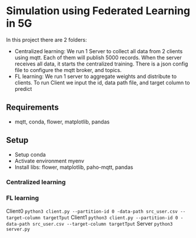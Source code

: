 # Simulation using Federated Learning in 5G


In this project there are 2 folders:
- Centralized learning: We run 1 Server to collect all data from 2 clients using mqtt. Each of them will publish 5000 records. When the server receives all data, it starts the centralized training. There is a json config file to configure the mqtt broker, and topics.
- FL learning: We run 1 server to aggregate weights  and distribute to clients. To run Client we input the id, data path file, and target column to predict

## Requirements
- mqtt, conda, flower, matplotlib, pandas
## Setup
- Setup conda
- Activate environment myenv
- Install libs: flower, matplotlib, paho-mqtt, pandas
### Centralized learning
### FL learning
Client0
`python3 client.py --partition-id 0 -data-path src_user.csv --target-column targetTput`
Client1
`python3 client.py --partition-id 0 -data-path src_user.csv --target-column targetTput`
Server
`python3 server.py`
